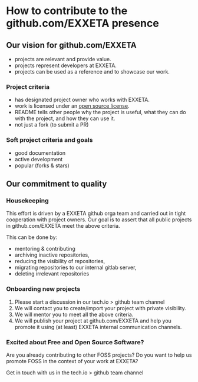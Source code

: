 # How to contribute to the github.com/EXXETA presence

## Our vision for github.com/EXXETA

* projects are relevant and provide value.
* projects represent developers at EXXETA.
* projects can be used as a reference and to showcase our work.

### Project criteria

* has designated project owner who works with EXXETA.
* work is licensed under an [open source license](https://choosealicense.com/).
* README tells other people why the project is useful, what they can do with the project, and how they can use it.
* not just a fork (to submit a PR)

### Soft project criteria and goals

* good documentation
* active development
* popular (forks & stars)

## Our commitment to quality
		
### Housekeeping

This effort is driven by a EXXETA github orga team and carried out in tight cooperation with project owners.
Our goal is to assert that all public projects in github.com/EXXETA meet the above criteria.

This can be done by:
* mentoring & contributing
* archiving inactive repositories,
* reducing the visibility of repositories,
* migrating repositories to our internal gitlab server,
* deleting irrelevant repositories

### Onboarding new projects
				
1. Please start a discussion in our tech.io > github team channel
2. We will contact you to create/import your project with private visibility.
3. We will mentor you to meet all the above criteria.
4. We will publish your project at github.com/EXXETA and help you promote it using (at least) EXXETA internal communication channels.

### Excited about Free and Open Source Software?

Are you already contributing to other FOSS projects?
Do you want to help us promote FOSS in the context of your work at EXXETA?

Get in touch with us in the tech.io > github team channel
